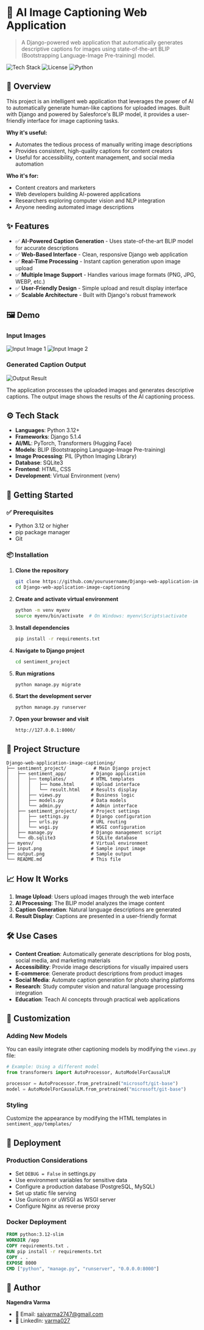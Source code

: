 # 🚀 AI Image Captioning Web Application
> A Django-powered web application that automatically generates descriptive captions for images using state-of-the-art BLIP (Bootstrapping Language-Image Pre-training) model.

![Tech Stack](https://img.shields.io/badge/Tech-Python|Django|PyTorch|Transformers-blue)
![License](https://img.shields.io/badge/License-MIT-green)
![Python](https://img.shields.io/badge/Python-3.12+-blue)

## 📌 Overview
This project is an intelligent web application that leverages the power of AI to automatically generate human-like captions for uploaded images. Built with Django and powered by Salesforce's BLIP model, it provides a user-friendly interface for image captioning tasks.

**Why it's useful:**
- Automates the tedious process of manually writing image descriptions
- Provides consistent, high-quality captions for content creators
- Useful for accessibility, content management, and social media automation

**Who it's for:**
- Content creators and marketers
- Web developers building AI-powered applications
- Researchers exploring computer vision and NLP integration
- Anyone needing automated image descriptions

## ✨ Features
- ✅ **AI-Powered Caption Generation** - Uses state-of-the-art BLIP model for accurate descriptions
- ✅ **Web-Based Interface** - Clean, responsive Django web application
- ✅ **Real-Time Processing** - Instant caption generation upon image upload
- ✅ **Multiple Image Support** - Handles various image formats (PNG, JPG, WEBP, etc.)
- ✅ **User-Friendly Design** - Simple upload and result display interface
- ✅ **Scalable Architecture** - Built with Django's robust framework

## 🖼️ Demo

### Input Images
![Input Image 1](input.png)
![Input Image 2](km2dgtv9607z.webp)

### Generated Caption Output
![Output Result](output.png)

The application processes the uploaded images and generates descriptive captions. The output image shows the results of the AI captioning process.

## ⚙️ Tech Stack
- **Languages**: Python 3.12+
- **Frameworks**: Django 5.1.4
- **AI/ML**: PyTorch, Transformers (Hugging Face)
- **Models**: BLIP (Bootstrapping Language-Image Pre-training)
- **Image Processing**: PIL (Python Imaging Library)
- **Database**: SQLite3
- **Frontend**: HTML, CSS
- **Development**: Virtual Environment (venv)

## 🚀 Getting Started

### ✅ Prerequisites
- Python 3.12 or higher
- pip package manager
- Git

### 📦 Installation

1. **Clone the repository**
   ```bash
   git clone https://github.com/yourusername/Django-web-application-image-captioning.git
   cd Django-web-application-image-captioning
   ```

2. **Create and activate virtual environment**
   ```bash
   python -m venv myenv
   source myenv/bin/activate  # On Windows: myenv\Scripts\activate
   ```

3. **Install dependencies**
   ```bash
   pip install -r requirements.txt
   ```

4. **Navigate to Django project**
   ```bash
   cd sentiment_project
   ```

5. **Run migrations**
   ```bash
   python manage.py migrate
   ```

6. **Start the development server**
   ```bash
   python manage.py runserver
   ```

7. **Open your browser and visit**
   ```
   http://127.0.0.1:8000/
   ```

## 📂 Project Structure
```
Django-web-application-image-captioning/
├── sentiment_project/          # Main Django project
│   ├── sentiment_app/         # Django application
│   │   ├── templates/         # HTML templates
│   │   │   ├── home.html      # Upload interface
│   │   │   └── result.html    # Results display
│   │   ├── views.py           # Business logic
│   │   ├── models.py          # Data models
│   │   └── admin.py           # Admin interface
│   ├── sentiment_project/     # Project settings
│   │   ├── settings.py        # Django configuration
│   │   ├── urls.py            # URL routing
│   │   └── wsgi.py            # WSGI configuration
│   ├── manage.py              # Django management script
│   └── db.sqlite3             # SQLite database
├── myenv/                     # Virtual environment
├── input.png                  # Sample input image
├── output.png                 # Sample output
└── README.md                  # This file
```

## 📈 How It Works

1. **Image Upload**: Users upload images through the web interface
2. **AI Processing**: The BLIP model analyzes the image content
3. **Caption Generation**: Natural language descriptions are generated
4. **Result Display**: Captions are presented in a user-friendly format

## 🛠️ Use Cases

- **Content Creation**: Automatically generate descriptions for blog posts, social media, and marketing materials
- **Accessibility**: Provide image descriptions for visually impaired users
- **E-commerce**: Generate product descriptions from product images
- **Social Media**: Automate caption generation for photo sharing platforms
- **Research**: Study computer vision and natural language processing integration
- **Education**: Teach AI concepts through practical web applications

## 🔧 Customization

### Adding New Models
You can easily integrate other captioning models by modifying the `views.py` file:

```python
# Example: Using a different model
from transformers import AutoProcessor, AutoModelForCausalLM

processor = AutoProcessor.from_pretrained("microsoft/git-base")
model = AutoModelForCausalLM.from_pretrained("microsoft/git-base")
```

### Styling
Customize the appearance by modifying the HTML templates in `sentiment_app/templates/`

## 🚀 Deployment

### Production Considerations
- Set `DEBUG = False` in settings.py
- Use environment variables for sensitive data
- Configure a production database (PostgreSQL, MySQL)
- Set up static file serving
- Use Gunicorn or uWSGI as WSGI server
- Configure Nginx as reverse proxy

### Docker Deployment
```dockerfile
FROM python:3.12-slim
WORKDIR /app
COPY requirements.txt .
RUN pip install -r requirements.txt
COPY . .
EXPOSE 8000
CMD ["python", "manage.py", "runserver", "0.0.0.0:8000"]
```

## 🙌 Author

**Nagendra Varma**
- 📧 Email: [saivarma2747@gmail.com](mailto:saivarma2747@gmail.com)
- 🔗 LinkedIn: [varma027](https://linkedin.com/in/varma027)

